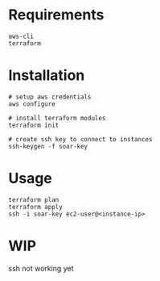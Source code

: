 # Requirements

```
aws-cli
terraform
```

# Installation

```
# setup aws credentials
aws configure

# install terraform modules
terraform init

# create ssh key to connect to instances
ssh-keygen -f soar-key
```

# Usage

```
terraform plan
terraform apply
ssh -i soar-key ec2-user@<instance-ip>
```

# WIP
ssh not working yet

